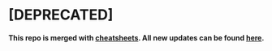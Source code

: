 # [DEPRECATED]
#### This repo is merged with [cheatsheets](https://github.com/shubhamgupta2901/cheatsheets). All new updates can be found [here](https://github.com/shubhamgupta2901/cheatsheets/tree/master/sheets/javascript).


